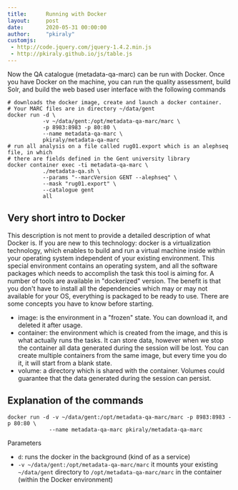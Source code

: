 ```yaml
---
title:      Running with Docker
layout:     post
date:       2020-05-31 00:00:00
author:     "pkiraly"
customjs:
 - http://code.jquery.com/jquery-1.4.2.min.js
 - http://pkiraly.github.io/js/table.js
---
```


Now the QA catalogue (metadata-qa-marc) can be run with Docker. Once you have Docker on the machine, 
you can run the quality assessment, build Solr, and build the web based user interface with the following commands

```
# downloads the docker image, create and launch a docker container.
# Your MARC files are in directory ~/data/gent
docker run -d \
           -v ~/data/gent:/opt/metadata-qa-marc/marc \
           -p 8983:8983 -p 80:80 \
           --name metadata-qa-marc \
           pkiraly/metadata-qa-marc
# run all analysis on a file called rug01.export which is an alephseq file, in which
# there are fields defined in the Gent university library
docker container exec -ti metadata-qa-marc \
           ./metadata-qa.sh \
           --params "--marcVersion GENT --alephseq" \
           --mask "rug01.export" \
           --catalogue gent 
           all
```
<!-- more -->

## Very short intro to Docker
This description is not ment to provide a detailed description of what Docker is. If you are new to this technology: docker
is a virtualization technology, which enables to build and run a virtual machine inside within your operating system 
independent of your existing environment. This special environment contains an operating system, and all the software
packages which needs to accomplish the task this tool is aiming for. A number of tools are available in "dockerized"
version. The benefit is that you don't have to install all the dependencies which may or may not available for your
OS, everything is packaged to be ready to use. There are some concepts you have to know before starting.

* image: is the environment in a "frozen" state. You can download it, and deleted it after usage.
* container: the environment which is created from the image, and this is what actually runs the tasks. It can store data,
however when we stop the container all data generated during the session will be lost. You can create multiple containers from the same image, but every time you do it, it will start from a blank state.
* volume: a directory which is shared with the container. Volumes could guarantee that the data generated during the session
can persist.

## Explanation of the commands 
```
docker run -d -v ~/data/gent:/opt/metadata-qa-marc/marc -p 8983:8983 -p 80:80 \
             --name metadata-qa-marc pkiraly/metadata-qa-marc
```

Parameters
 * `d`: runs the docker in the background (kind of as a service)
 * `-v ~/data/gent:/opt/metadata-qa-marc/marc` it mounts your existing `~/data/gent` directory 
 to `/opt/metadata-qa-marc/marc` in the container (within the Docker environment)
